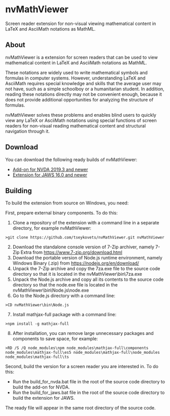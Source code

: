 # nvMathViewer
Screen reader extension for non-visual viewing mathematical content in LaTeX and AsciiMath notations as MathML.

## About
nvMathViewer is a extension for screen readers that can be used to view mathematical content in LaTeX and AsciiMath notations as MathML.

These notations are widely used to write mathematical symbols and formulas in computer systems.
However, understanding LaTeX and AsciiMath requires special knowledge and skills that the average user may not have, such as a simple schoolboy or a humanitarian student.
In addition, reading these notations directly may not be convenient enough, because it does not provide additional opportunities for analyzing the structure of formulas.

nvMathViewer solves these problems and enables blind users to quickly view any LaTeX or AsciiMath notations using special functions of screen readers for non-visual reading mathematical content and structural navigation through it.

## Download
You can download the following ready builds of nvMathViewer:

* [Add-on for NVDA 2019.3 and newer](https://tseykovets.ru/download/nvda/nvMathViewer.nvda-addon)
* [Extension for JAWS 16.0 and newer](https://tseykovets.ru/download/jaws/nvMathViewer.zip)

## Building
To build the extension from source on Windows, you need:

First, prepare external binary components. To do this:

1. Clone a repository  of the extension with a command line in a separate directory, for example nvMathViewer:  
```
>git clone https://github.com/tseykovets/nvMathViewer.git nvMathViewer
```
2. Download the standalone console version of 7-Zip archiver, namely  7-Zip Extra from <https://www.7-zip.org/download.html>
3. Download the portable version of Node.js runtime environment, namely Windows Binary (.zip) from <https://nodejs.org/en/download/>
4. Unpack the 7-Zip archive and copy the 7za.exe file to the source code directory so that it is located in the nvMathViewer\bin\7za.exe
5. Unpack the Node.js archive and copy all its contents to the source code directory so that the node.exe file is located in the nvMathViewer\bin\Node.js\node.exe
6. Go to the Node.js directory with a command line:  
```
>CD nvMathViewer\bin\Node.js
```
7. Install mathjax-full package with a command line:  
```
>npm install -g mathjax-full
```
8. After installation, you can remove large  unnecessary packages and components to save space, for example:  
```
>RD /S /Q node_modules\npm node_modules\mathjax-full\components node_modules\mathjax-full\es5 node_modules\mathjax-full\node_modules node_modules\mathjax-full\ts
```

Second, build the version for a screen reader you are interested in. To do this:

* Run the build_for_nvda.bat file in the root of the source code directory to build the add-on for NVDA.
* Run the build_for_jaws.bat file in the root of the source code directory to build the extension for JAWS.

The ready file will appear in the same root directory of the source code.
